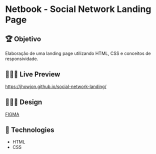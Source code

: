 # Netbook - Social Network Landing Page

## 🏆 Objetivo

<p>Elaboração de uma landing page utilizando HTML, CSS e conceitos de responsividade.</p>

## 🧑🏻‍💻 Live Preview

https://jhowjon.github.io/social-network-landing/

## 👨🏻‍🎨 Design

[FIGMA](https://www.figma.com/file/8JwgN6Ggh1NI7F3ZkwzJZH/Mentoria-Frontend?node-id=5185%3A30&mode=dev)

## 👾 Technologies

- HTML
- CSS

